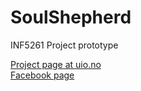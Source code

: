 SoulShepherd
============

INF5261 Project prototype


[Project page at uio.no](http://www.uio.no/studier/emner/matnat/ifi/INF5261/h14/projects/Soul-Shepherd/)  
[Facebook page](https://www.facebook.com/groups/1454680078145620/1484734801806814/?comment_id=1484735741806720&notif_t=group_comment)
